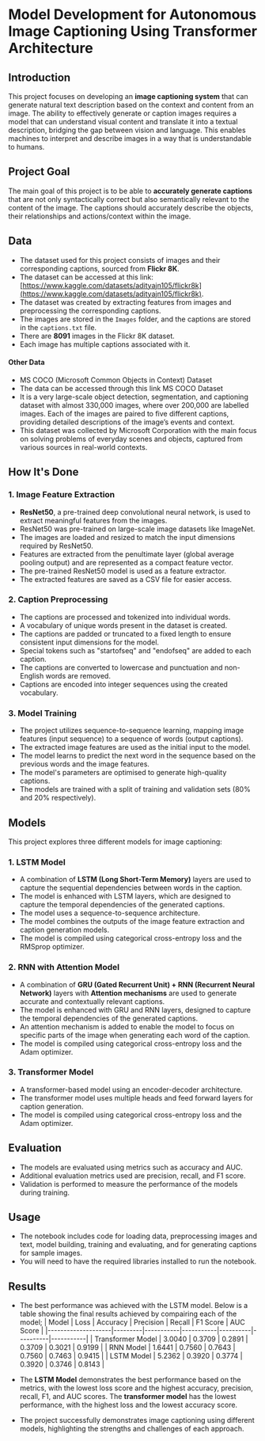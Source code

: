 
# Model Development for Autonomous Image Captioning Using Transformer Architecture

## Introduction

This project focuses on developing an **image captioning system** that can generate natural text description based on the context and content from an image. The ability to effectively generate or caption images requires a model that can understand visual content and translate it into a textual description, bridging the gap between vision and language. This enables machines to interpret and describe images in a way that is understandable to humans.

## Project Goal
The main goal of this project is to be able to **accurately generate captions** that are not only syntactically correct but also semantically relevant to the content of the image. The captions should accurately describe the objects, their relationships and actions/context within the image. 

## Data

*   The dataset used for this project consists of images and their corresponding captions, sourced from **Flickr 8K**.
*   The dataset can be accessed at this link: [https://www.kaggle.com/datasets/adityajn105/flickr8k](https://www.kaggle.com/datasets/adityajn105/flickr8k).
*   The dataset was created by extracting features from images and preprocessing the corresponding captions.
*  The images are stored in the `Images` folder, and the captions are stored in the `captions.txt` file.
*   There are **8091** images in the Flickr 8K dataset.
*   Each image has multiple captions associated with it.
   
#### Other Data 
* MS COCO (Microsoft Common Objects in Context) Dataset
* The data can be accessed through this link MS COCO Dataset
* It is a very large-scale object detection, segmentation, and captioning dataset with almost 330,000 images, where over 200,000 are labelled images. Each of the images are paired to five different captions, providing detailed descriptions of the image’s events and context.
* This dataset was collected by Microsoft Corporation with the main focus on solving problems of everyday scenes and objects, captured from various sources in real-world contexts.

## How It's Done

### 1. Image Feature Extraction
*   **ResNet50**, a pre-trained deep convolutional neural network, is used to extract meaningful features from the images.
*   ResNet50 was pre-trained on large-scale image datasets like ImageNet.
*   The images are loaded and resized to match the input dimensions required by ResNet50.
*   Features are extracted from the penultimate layer (global average pooling output) and are represented as a compact feature vector.
*  The pre-trained ResNet50 model is used as a feature extractor.
*   The extracted features are saved as a CSV file for easier access.
   
### 2. Caption Preprocessing
*   The captions are processed and tokenized into individual words.
*   A vocabulary of unique words present in the dataset is created.
*   The captions are padded or truncated to a fixed length to ensure consistent input dimensions for the model.
*   Special tokens such as "startofseq" and "endofseq" are added to each caption.
*   The captions are converted to lowercase and punctuation and non-English words are removed.
*   Captions are encoded into integer sequences using the created vocabulary.

### 3. Model Training
*   The project utilizes sequence-to-sequence learning, mapping image features (input sequence) to a sequence of words (output captions).
*   The extracted image features are used as the initial input to the model.
*   The model learns to predict the next word in the sequence based on the previous words and the image features.
*   The model's parameters are optimised to generate high-quality captions.
*  The models are trained with a split of training and validation sets (80% and 20% respectively).

## Models

This project explores three different models for image captioning:

### 1. LSTM Model
* A combination of **LSTM (Long Short-Term Memory)** layers are used to capture the sequential dependencies between words in the caption.
*   The model is enhanced with LSTM layers, which are designed to capture the temporal dependencies of the generated captions.
*   The model uses a sequence-to-sequence architecture.
*   The model combines the outputs of the image feature extraction and caption generation models.
*   The model is compiled using categorical cross-entropy loss and the RMSprop optimizer.

### 2. RNN with Attention Model
* A combination of **GRU (Gated Recurrent Unit) + RNN (Recurrent Neural Network)** layers with **Attention mechanisms** are used to generate accurate and contextually relevant captions.
* The model is enhanced with GRU and RNN layers, designed to capture the temporal dependencies of the generated captions.
* An attention mechanism is added to enable the model to focus on specific parts of the image when generating each word of the caption.
* The model is compiled using categorical cross-entropy loss and the Adam optimizer.

### 3. Transformer Model
*   A transformer-based model using an encoder-decoder architecture.
*  The transformer model uses multiple heads and feed forward layers for caption generation.
*  The model is compiled using categorical cross-entropy loss and the Adam optimizer.

## Evaluation
* The models are evaluated using metrics such as accuracy and AUC.
* Additional evaluation metrics used are precision, recall, and F1 score.
* Validation is performed to measure the performance of the models during training.

## Usage

*   The notebook includes code for loading data, preprocessing images and text, model building, training and evaluating, and for generating captions for sample images.
*   You will need to have the required libraries installed to run the notebook.

## Results
*   The best performance was achieved with the LSTM model. Below is a table showing the final results achieved by compairing each of the model;
    | Model              | Loss    | Accuracy  | Precision | Recall   | F1 Score | AUC Score |
    |--------------------|---------|-----------|-----------|----------|----------|-----------|
    | Transformer Model  | 3.0040  | 0.3709    | 0.2891    | 0.3709   | 0.3021   | 0.9199    |
    | RNN Model          | 1.6441  | 0.7560    | 0.7643    | 0.7560   | 0.7463   | 0.9415    |
    | LSTM Model         | 5.2362  | 0.3920    | 0.3774    | 0.3920   | 0.3746   | 0.8143    |

* The **LSTM Model** demonstrates the best performance based on the metrics, with the lowest loss score and the highest accuracy, precision, recall, F1, and AUC scores. The **transformer model** has the lowest performance, with the highest loss and the lowest accuracy score.
* The project successfully demonstrates image captioning using different models, highlighting the strengths and challenges of each approach.
